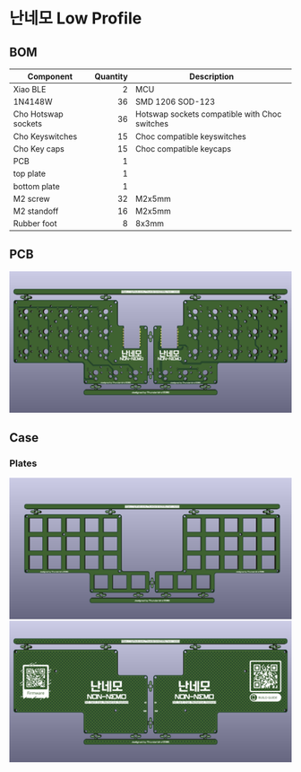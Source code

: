 # 난네모 Low Profile

## BOM
| **Component**      | **Quantity** | **Description**  |
|---                 |---:          |---               |
| Xiao BLE           | 2            | MCU              |
| 1N4148W            | 36           | SMD 1206 SOD-123 |
| Cho Hotswap sockets| 36           | Hotswap sockets compatible with Choc switches |
| Cho Keyswitches    | 15           | Choc compatible keyswitches |
| Cho Key caps       | 15           | Choc compatible keycaps |
| PCB                | 1            |                 |
| top plate          | 1            |                 |
| bottom plate       | 1            |                 |
| M2 screw	         | 32           | M2x5mm          |
| M2 standoff        | 16           | M2x5mm          |
| Rubber foot        | 8            | 8x3mm           |

## PCB
![](../imgs/non_nemo_pcb.png)

## Case
### Plates
![](../imgs/non_nemo_pcb_top.png)
![](../imgs/non_nemo_pcb_bottom.png)
